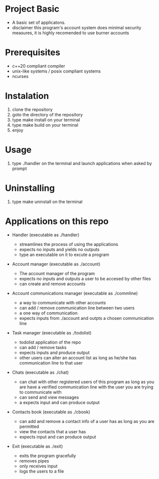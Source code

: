# Project Basic
* A basic set of applicatons.
* disclaimer this program's account system does
  minimal security measures, it is highly recomended
  to use burner accounts

# Prerequisites
* c++20 compliant compiler
* unix-like systems / posix compliant systems
* ncurses

# Instalation
1. clone the repository
2. goto the directory of the repository 
3. type make install on your terminal
4. type make build on your terminal
5. enjoy

# Usage
1. type ./handler on the terminal and launch applications when asked by prompt

# Uninstalling
1. type make uninstall on the terminal

# Applications on this repo
* Handler (executable as ./handler)
  - streamlines the process of using the applications
  - expects no inputs and yields no outputs
  - type an executable on it to excute a program

* Account manager (executable as ./account)
  - The account manager of the program
  - expects no inputs and outputs a user to be accesed by other files
  - can create and remove accounts

* Account communications manager (executable as ./commline)
  - a way to communicate with other accounts
  - can add / remove communication line between two users
  - a one way of communication
  - expects inputs from ./account and outpts a chosen communication line

* Task manager (executable as ./todolist)
  - todolist application of the repo
  - can add / remove tasks
  - expects inputs and produce output
  - other users can alter an account list as long as he/she has communication
    line to that user

* Chats (executable as ./chat)
  - can chat with other registered users of this program as long as you are
    have a verified communication line with the user you are trying to communicate with
  - can send and view messages
  - a expects input and can produce output

* Contacts book (executable as ./cbook)
  - can add and remove a contact info of a user has as long as you are permitted
  - view the contacts that a user has
  - expects input and can produce output
  
* Exit (executable as ./exit)
  - exits the program gracefully
  - removes pipes
  - only receives input
  - logs the users to a file
